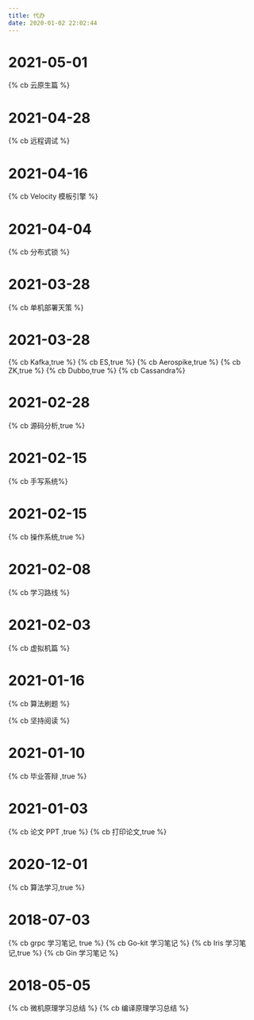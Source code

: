 ```yaml
---
title: 代办
date: 2020-01-02 22:02:44
---
```


[comment]: <> ({% cb 普通示例 %})
[comment]: <> ({% cb 默认选中, true %})

<div class="markdown-body">

# 2021-05-01

{% cb 云原生篇 %}

# 2021-04-28

{% cb 远程调试 %}

# 2021-04-16

{% cb Velocity 模板引擎 %}

# 2021-04-04

{% cb 分布式锁 %}

# 2021-03-28

{% cb 单机部署天策 %}

# 2021-03-28

{% cb Kafka,true %}
{% cb ES,true %}
{% cb Aerospike,true %}
{% cb ZK,true %}
{% cb Dubbo,true %}
{% cb Cassandra%}


# 2021-02-28

{% cb 源码分析,true %}

# 2021-02-15

{% cb 手写系统%}

# 2021-02-15

{% cb 操作系统,true %}  

# 2021-02-08

{% cb 学习路线 %}

# 2021-02-03

{% cb 虚拟机篇 %}

# 2021-01-16

{% cb 算法刷题 %}

{% cb 坚持阅读 %}

# 2021-01-10

{% cb 毕业答辩 ,true %}

# 2021-01-03

{% cb 论文 PPT ,true %}
{% cb 打印论文,true %}

# 2020-12-01

{% cb 算法学习,true %}

# 2018-07-03

{% cb grpc 学习笔记, true %}
{% cb Go-kit 学习笔记 %}
{% cb Iris 学习笔记,true  %}
{% cb Gin 学习笔记 %}

# 2018-05-05

{% cb 微机原理学习总结 %}
{% cb 编译原理学习总结 %}

</div>
